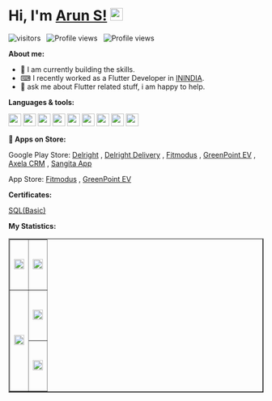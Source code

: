 # Hi, I'm [Arun S!](https://github.com/arunsacharyadev) <img src="https://media.giphy.com/media/hvRJCLFzcasrR4ia7z/giphy.gif" width="25px">

<p>
<img src="https://visitor-badge.glitch.me/badge?page_id=arunsacharyadev" alt="visitors" />
&nbsp;
<img src="https://komarev.com/ghpvc/?username=arunsacharyadev" alt="Profile views" />
&nbsp;
<img src="https://img.shields.io/github/followers/arunsacharyadev?label=Follow&style=social" alt="Profile views" />
</p>
  
**About me:**

- 📖 I am currently building the skills.
- ⌨ I recently worked as a Flutter Developer in [ININDIA](https://inindiatech.com).
- 💬 ask me about Flutter related stuff, i am happy to help.

**Languages & tools:**

<p>
<img height="25" src="https://img.shields.io/badge/dart-%2302569B.svg?logo=dart&style=for-the-badge&logoColor=white&color=01579b" />
<img height="25" src="https://img.shields.io/badge/flutter-%2302569B.svg?logo=flutter&style=for-the-badge&logoColor=white&color=08589C" />
<img height="25" src="https://img.shields.io/badge/java-%2302569B.svg?logo=java&style=for-the-badge&logoColor=white&color=f89820" />
<img height="25" src="https://img.shields.io/badge/sql-%2302569B.svg?logo=sql&style=for-the-badge&logoColor=white&color=00758F" />
<img height="25" src="https://img.shields.io/badge/firebase-%2302569B.svg?logo=firebase&style=for-the-badge&logoColor=white&color=F57C00" />
<img height="25" src="https://img.shields.io/badge/mysql-%2302569B.svg?logo=mysql&style=for-the-badge&logoColor=white&color=00758F" />
<img height="25" src="https://img.shields.io/badge/postman-%2302569B.svg?logo=postman&style=for-the-badge&logoColor=white&color=EF5b25" />
<img height="25" src="https://img.shields.io/badge/figma-%2302569B.svg?logo=figma&style=for-the-badge&logoColor=white&color=FF7262" />
<img height="25" src="https://img.shields.io/badge/git-%2302569B.svg?logo=git&style=for-the-badge&logoColor=white&color=F1502F" />
</p>

**🛒 Apps on Store:**

<p>
<!-- <img height="25" src="https://img.shields.io/static/v1?label=Google Play Store&message=.&logo=google-play&style=for-the-badge&logoColor=white&color=01875f" /> -->  
Google Play Store: <a href="https://play.google.com/store/apps/details?id=com.delright.inidev.android">Delright</a>
,
<a href="https://play.google.com/store/apps/details?id=com.delright_delivery.inidev.android">Delright Delivery</a>
,
<a href="https://play.google.com/store/apps/details?id=com.fitmodus.inidev.android">Fitmodus</a>
,
<a href="https://play.google.com/store/apps/details?id=com.GreenPointEV.Ltd">GreenPoint EV</a>
,
<a href="https://play.google.com/store/apps/details?id=in.emax.axelacrm">Axela CRM</a>
,
<a href="https://play.google.com/store/apps/details?id=com.sangita.inidev.android">Sangita App</a>
</p>

<p>
App Store: <a href="https://apps.apple.com/us/app/fitmodus/id1563216605">Fitmodus</a>
,
<a href="https://apps.apple.com/us/app/greenpoint-ev/id1553259119">GreenPoint EV</a>
</p>


**Certificates:**

<a href="https://www.hackerrank.com/certificates/42b07f6fccd3">SQL(Basic)</a>

**My Statistics:**

<table border="2px" style="width:100%;">
  <tr style="height:100px;">
    <td style="width:50%;">
      <img src="https://github-readme-stats.vercel.app/api?username=arunsacharyadev&theme=gotham&show_icons=true&hide_border=false" width="100%" height="100%" />
    </td>
    <td style="width:50%;">
      <img src="https://github-readme-streak-stats.herokuapp.com/?user=arunsacharyadev&theme=gotham&hide_border=false" width="100%" height="100%" />
    </td>
  </tr>
  <tr style="height:100px">
    <td rowspan="2" style="width:50%;">
      <img src="https://github-readme-stats.vercel.app/api/top-langs/?username=arunsacharyadev&theme=gotham&hide_langs_below=1" width="100%" height="100%" />
    </td>
    <td style="width:50%;">
    <img src="https://github-profile-summary-cards.vercel.app/api/cards/profile-details?username=arunsacharyadev&theme=nord_dark" width="100%" height="100%" />
    </td>
  </tr>
  <tr style="height:100px">
    <td style="width:50%;">
      <img src="https://github-profile-trophy.vercel.app/?username=arunsacharyadev" width="100%" height="100%" />
      <!-- <img src = "https://activity-graph.herokuapp.com/graph?username=arunsacharyadev&custom_title=Arun%20S%20Contribution%20Graph&theme=gotham&bg_color=282828&hide_border=false&line=d1a01f&point=c58545" width="100%" height="100%" /> -->
    </td>
  </tr>
</table>
